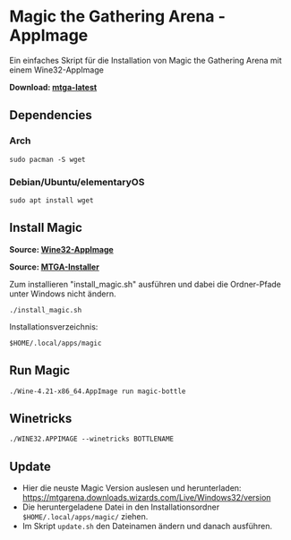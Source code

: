 # Magic the Gathering Arena - AppImage

Ein einfaches Skript für die Installation von Magic the Gathering Arena mit einem Wine32-AppImage


**Download: [mtga-latest](https://github.com)**


## Dependencies

### Arch
```
sudo pacman -S wget
```

### Debian/Ubuntu/elementaryOS
```
sudo apt install wget
```

## Install Magic

**Source: [Wine32-AppImage](https://github.com/sudo-give-me-coffee/wine32-deploy)**

**Source: [MTGA-Installer](https://mtgarena.downloads.wizards.com/Live/Windows32/versions/3009.800581/MTGAInstaller_0.1.3009.800581.msi)**

Zum installieren "install_magic.sh" ausführen und dabei die Ordner-Pfade unter Windows nicht ändern.
```
./install_magic.sh
```

Installationsverzeichnis:
```
$HOME/.local/apps/magic
```

## Run Magic

```
./Wine-4.21-x86_64.AppImage run magic-bottle
```

## Winetricks

```
./WINE32.APPIMAGE --winetricks BOTTLENAME
```

## Update

* Hier die neuste Magic Version auslesen und herunterladen: https://mtgarena.downloads.wizards.com/Live/Windows32/version
* Die heruntergeladene Datei in den Installationsordner ```$HOME/.local/apps/magic/``` ziehen.
* Im Skript ```update.sh``` den Dateinamen ändern und danach ausführen.

